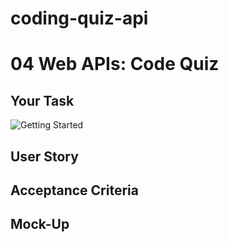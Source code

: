 # coding-quiz-api

# 04 Web APIs: Code Quiz

## Your Task

![Getting Started](rumble-api.jpeg.png)

## User Story

## Acceptance Criteria

## Mock-Up
